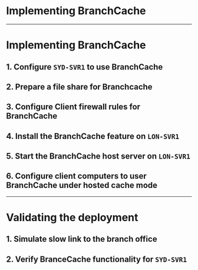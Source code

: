 # Implementing BranchCache

---

# Implementing BranchCache

## 1. Configure `SYD-SVR1` to use BranchCache

## 2. Prepare a file share for Branchcache

## 3. Configure Client firewall rules for BranchCache

## 4. Install the BranchCache feature on `LON-SVR1`

## 5. Start the BranchCache host server on `LON-SVR1`

## 6. Configure client computers to user BranchCache under hosted cache mode

---

# Validating the deployment

## 1. Simulate slow link to the branch office

## 2. Verify BranceCache functionality for `SYD-SVR1`
